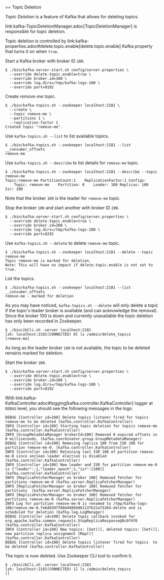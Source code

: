 == Topic Deletion

*Topic Deletion* is a feature of Kafka that allows for deleting topics.

link:kafka-TopicDeletionManager.adoc[TopicDeletionManager] is responsible for topic deletion.

Topic deletion is controlled by link:kafka-properties.adoc#delete.topic.enable[delete.topic.enable] Kafka property that turns it on when `true`.

Start a Kafka broker with broker ID `100`.

```
$ ./bin/kafka-server-start.sh config/server.properties \
  --override delete.topic.enable=true \
  --override broker.id=100 \
  --override log.dirs=/tmp/kafka-logs-100 \
  --override port=9192
```

Create *remove-me* topic.

```
$ ./bin/kafka-topics.sh --zookeeper localhost:2181 \
  --create \
  --topic remove-me \
  --partitions 1 \
  --replication-factor 1
Created topic "remove-me".
```

Use `kafka-topics.sh --list` to list available topics.

```
$ ./bin/kafka-topics.sh --zookeeper localhost:2181 --list
__consumer_offsets
remove-me
```

Use `kafka-topics.sh --describe` to list details for `remove-me` topic.

```
$ ./bin/kafka-topics.sh --zookeeper localhost:2181 --describe --topic remove-me
Topic:remove-me	PartitionCount:1	ReplicationFactor:1	Configs:
	Topic: remove-me	Partition: 0	Leader: 100	Replicas: 100	Isr: 100
```

Note that the broker `100` is the leader for `remove-me` topic.

Stop the broker `100` and start another with broker ID `200`.

```
$ ./bin/kafka-server-start.sh config/server.properties \
  --override delete.topic.enable=true \
  --override broker.id=200 \
  --override log.dirs=/tmp/kafka-logs-200 \
  --override port=9292
```

Use `kafka-topics.sh --delete` to delete `remove-me` topic.

```
$ ./bin/kafka-topics.sh --zookeeper localhost:2181 --delete --topic remove-me
Topic remove-me is marked for deletion.
Note: This will have no impact if delete.topic.enable is not set to true.
```

List the topics.

```
$ ./bin/kafka-topics.sh --zookeeper localhost:2181 --list
__consumer_offsets
remove-me - marked for deletion
```

As you may have noticed, `kafka-topics.sh --delete` will only delete a topic if the topic's leader broker is available (and can acknowledge the removal). Since the broker 100 is down and currently unavailable the topic deletion has only been recorded in Zookeeper.

```
$ ./bin/zkCli.sh -server localhost:2181
[zk: localhost:2181(CONNECTED) 0] ls /admin/delete_topics
[remove-me]
```

As long as the leader broker `100` is not available, the topic to be deleted remains marked for deletion.

Start the broker `100`.

```
$ ./bin/kafka-server-start.sh config/server.properties \
  --override delete.topic.enable=true \
  --override broker.id=100 \
  --override log.dirs=/tmp/kafka-logs-100 \
  --override port=9192
```

With link:kafka-KafkaController.adoc#logging[kafka.controller.KafkaController] logger at `DEBUG` level, you should see the following messages in the logs:

```
DEBUG [Controller id=100] Delete topics listener fired for topics remove-me to be deleted (kafka.controller.KafkaController)
INFO [Controller id=100] Starting topic deletion for topics remove-me (kafka.controller.KafkaController)
INFO [GroupMetadataManager brokerId=100] Removed 0 expired offsets in 0 milliseconds. (kafka.coordinator.group.GroupMetadataManager)
DEBUG [Controller id=100] Removing replica 100 from ISR 100 for partition remove-me-0. (kafka.controller.KafkaController)
INFO [Controller id=100] Retaining last ISR 100 of partition remove-me-0 since unclean leader election is disabled (kafka.controller.KafkaController)
INFO [Controller id=100] New leader and ISR for partition remove-me-0 is {"leader":-1,"leader_epoch":1,"isr":[100]} (kafka.controller.KafkaController)
INFO [ReplicaFetcherManager on broker 100] Removed fetcher for partitions remove-me-0 (kafka.server.ReplicaFetcherManager)
INFO [ReplicaFetcherManager on broker 100] Removed fetcher for partitions  (kafka.server.ReplicaFetcherManager)
INFO [ReplicaFetcherManager on broker 100] Removed fetcher for partitions remove-me-0 (kafka.server.ReplicaFetcherManager)
INFO Log for partition remove-me-0 is renamed to /tmp/kafka-logs-100/remove-me-0.fe6d039ff884498b9d6113fb22a75264-delete and is scheduled for deletion (kafka.log.LogManager)
DEBUG [Controller id=100] Delete topic callback invoked for org.apache.kafka.common.requests.StopReplicaResponse@8c0f4f0 (kafka.controller.KafkaController)
INFO [Controller id=100] New topics: [Set()], deleted topics: [Set()], new partition replica assignment [Map()] (kafka.controller.KafkaController)
DEBUG [Controller id=100] Delete topics listener fired for topics  to be deleted (kafka.controller.KafkaController)
```

The topic is now deleted. Use Zookeeper CLI tool to confirm it.

```
$ ./bin/zkCli.sh -server localhost:2181
[zk: localhost:2181(CONNECTED) 1] ls /admin/delete_topics
[]
```
